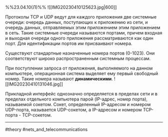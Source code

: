 %%23.04.10(Л)%%
![[IMG20230410125623.jpg|600]]

Протоколы TCP и UDP ведут для каждого приложения две системные очереди: очередь данных, поступающих к приложению из сети, и очередь данных, отправляемых этим приложением этим приложением в сеть. Такие системные очереди называются портами, причем входная и выходная очереди одного приложения рассматриваются как один порт. Для идентификации портов им присваивают номера.

Существуют стандартные назначенные номера портов (0-1023). Они соответствуют широко распространенным системным процессам.

При поступлении запроса от приложения, выполняемого на данном компьютере, операционная система выделяет ему первый свободный номер. Такие номера называют **динамическими**.
![[IMG20230410131046.jpg]]

Прикладной интерфейс однозначно определяется в пределах сети и в пределах отдельного компьютера парой (IP-адрес, номер порта), называемой сокетом. Сокет, определенный IP-адресом и номером UDP-порта, называется UDP-сокетом, а IP-адресом и номером TCP-порта - TCP-сокетом.

---
#theory #nets_and_telecommunications 
